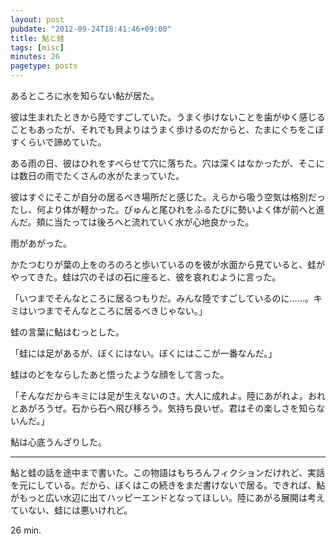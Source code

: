 ```yaml
---
layout: post
pubdate: "2012-09-24T18:41:46+09:00"
title: 鮎と蛙
tags: [misc]
minutes: 26
pagetype: posts
---
```

あるところに水を知らない鮎が居た。

彼は生まれたときから陸ですごしていた。うまく歩けないことを歯がゆく感じることもあったが、それでも貝よりはうまく歩けるのだからと、たまにぐちをこぼすくらいで諦めていた。

ある雨の日、彼はひれをすべらせて穴に落ちた。穴は深くはなかったが、そこには数日の雨でたくさんの水がたまっていた。

彼はすぐにそこが自分の居るべき場所だと感じた。えらから吸う空気は格別だったし、何より体が軽かった。びゅんと尾ひれをふるたびに勢いよく体が前へと進んだ。頬に当たっては後ろへと流れていく水が心地良かった。

雨があがった。

かたつむりが葉の上をのろのろと歩いているのを彼が水面から見ていると、蛙がやってきた。蛙は穴のそばの石に座ると、彼を哀れむように言った。

「いつまでそんなところに居るつもりだ。みんな陸ですごしているのに……。キミはいつまでそんなところに居るべきじゃない。」

蛙の言葉に鮎はむっとした。

「蛙には足があるが、ぼくにはない。ぼくにはここが一番なんだ。」

蛙はのどをならしたあと悟ったような顔をして言った。

 「そんなだからキミには足が生えないのさ。大人に成れよ。陸にあがれよ。おれとあがろうぜ。石から石へ飛び移ろう。気持ち良いぜ。君はその楽しさを知らないんだ。」

鮎は心底うんざりした。

- - -

鮎と蛙の話を途中まで書いた。この物語はもちろんフィクションだけれど、実話を元にしている。だから、ぼくはこの続きをまだ書けないで居る。できれば、鮎がもっと広い水辺に出てハッピーエンドとなってほしい。陸にあがる展開は考えていない、蛙には悪いけれど。

26 min.
